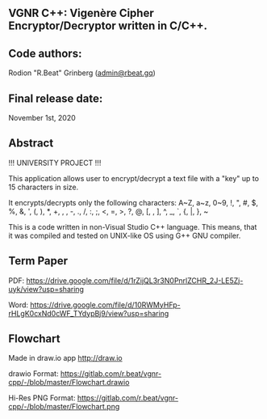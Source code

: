 VGNR C++: 
Vigenère Cipher Encryptor/Decryptor written in C/C++. 
------------------------------------

Code authors:
---------------------
Rodion "R.Beat" Grinberg (<admin@rbeat.gq>)

Final release date:
-----------------------
November 1st, 2020

Abstract
----------------------
!!! UNIVERSITY PROJECT !!!

This application allows user to encrypt/decrypt a text file with a "key" up to 15 characters in size.

It encrypts/decrypts only the following characters: 
A~Z, a~z, 0~9, !, ", #, $, %, &, ', (, ), *, +, , , -, ., /, :, ;, <, =, >, ?, @, [, \, ], ^, _, `, {, |, }, ~

This is a code written in non-Visual Studio C++ language.
This means, that it was compiled and tested on UNIX-like OS using G++ GNU compiler.

Term Paper
----------------------
PDF:    https://drive.google.com/file/d/1rZijQL3r3N0PnrlZCHR_2J-LE5Zj-uyk/view?usp=sharing

Word:   https://drive.google.com/file/d/10RWMyHFp-rHLgK0cxNd0cWF_TYdypBj9/view?usp=sharing


Flowchart
----------------------
Made in draw.io app <http://draw.io>

drawio Format:      https://gitlab.com/r.beat/vgnr-cpp/-/blob/master/Flowchart.drawio

Hi-Res PNG Format:  https://gitlab.com/r.beat/vgnr-cpp/-/blob/master/Flowchart.png